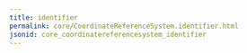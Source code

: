 ```yaml
---
title: identifier
permalink: core/CoordinateReferenceSystem.identifier.html
jsonid: core_coordinatereferencesystem_identifier
---
```

